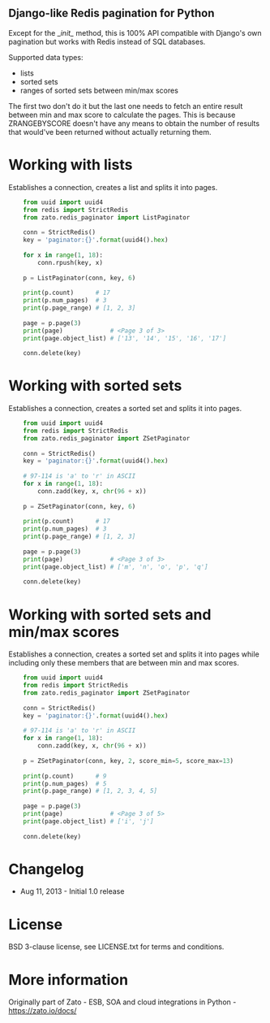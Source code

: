 Django-like Redis pagination for Python
---------------------------------------

Except for the \__init\__ method, this is 100% API compatible with Django's own pagination
but works with Redis instead of SQL databases.

Supported data types:

- lists
- sorted sets
- ranges of sorted sets between min/max scores

The first two don't do it but the last one needs to fetch an entire result between
min and max score to calculate the pages. This is because ZRANGEBYSCORE doesn't
have any means to obtain the number of results that would've been returned without
actually returning them. 

Working with lists
==================

Establishes a connection, creates a list and splits it into pages.

```python
    from uuid import uuid4
    from redis import StrictRedis
    from zato.redis_paginator import ListPaginator
    
    conn = StrictRedis()
    key = 'paginator:{}'.format(uuid4().hex)
    
    for x in range(1, 18):
        conn.rpush(key, x)
        
    p = ListPaginator(conn, key, 6)
    
    print(p.count)      # 17
    print(p.num_pages)  # 3
    print(p.page_range) # [1, 2, 3]
    
    page = p.page(3)
    print(page)             # <Page 3 of 3>
    print(page.object_list) # ['13', '14', '15', '16', '17']
        
    conn.delete(key)
```

Working with sorted sets
========================

Establishes a connection, creates a sorted set and splits it into pages.

```python
    from uuid import uuid4
    from redis import StrictRedis
    from zato.redis_paginator import ZSetPaginator
    
    conn = StrictRedis()
    key = 'paginator:{}'.format(uuid4().hex)
    
    # 97-114 is 'a' to 'r' in ASCII
    for x in range(1, 18):
        conn.zadd(key, x, chr(96 + x))
        
    p = ZSetPaginator(conn, key, 6)
    
    print(p.count)      # 17
    print(p.num_pages)  # 3
    print(p.page_range) # [1, 2, 3]
    
    page = p.page(3)
    print(page)             # <Page 3 of 3>
    print(page.object_list) # ['m', 'n', 'o', 'p', 'q']
        
    conn.delete(key)
```

Working with sorted sets and min/max scores
===========================================

Establishes a connection, creates a sorted set and splits it into pages while
including only these members that are between min and max scores.

```python
    from uuid import uuid4
    from redis import StrictRedis
    from zato.redis_paginator import ZSetPaginator
    
    conn = StrictRedis()
    key = 'paginator:{}'.format(uuid4().hex)
    
    # 97-114 is 'a' to 'r' in ASCII
    for x in range(1, 18):
        conn.zadd(key, x, chr(96 + x))
        
    p = ZSetPaginator(conn, key, 2, score_min=5, score_max=13)
    
    print(p.count)      # 9
    print(p.num_pages)  # 5
    print(p.page_range) # [1, 2, 3, 4, 5]
    
    page = p.page(3)
    print(page)             # <Page 3 of 5>
    print(page.object_list) # ['i', 'j']
        
    conn.delete(key)
```

Changelog
=========

* Aug 11, 2013 - Initial 1.0 release

License
=======
BSD 3-clause license, see LICENSE.txt for terms and conditions.

More information
================

Originally part of Zato - ESB, SOA and cloud integrations in Python - https://zato.io/docs/
